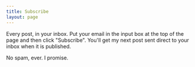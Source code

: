 ```yaml
---
title: Subscribe
layout: page
---
```


Every post, in your inbox. Put your email in the input box at the top of the page and then click "Subscribe". You'll get my next post sent direct to your inbox when it is published.

No spam, ever. I promise.